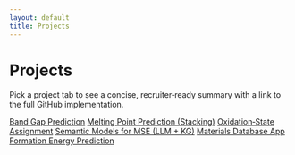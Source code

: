 ```yaml
---
layout: default
title: Projects
---
```



# Projects


<p class="lead">Pick a project tab to see a concise, recruiter‑ready summary with a link to the full GitHub implementation.</p>


<div class="tabs">
<a class="tab" href="/projects/band-gap">Band Gap Prediction</a>
<a class="tab" href="/projects/melting-point">Melting Point Prediction (Stacking)</a>
<a class="tab" href="/projects/oxidation-states">Oxidation‑State Assignment</a>
<a class="tab" href="/projects/semantic-models">Semantic Models for MSE (LLM + KG)</a>
<a class="tab" href="/projects/patterns-matter">Materials Database App</a>
<a class="tab" href="/projects/formation-energy">Formation Energy Prediction</a>
</div>


